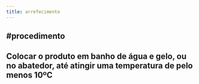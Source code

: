 ```yaml
---
title: arrefecimento
---
```


## #procedimento
## Colocar o produto em banho de água e gelo, ou no abatedor, até atingir uma temperatura de pelo menos 10ºC
